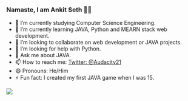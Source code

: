 ### Namaste, I am Ankit Seth 🙏🏼


- 🔭 I’m currently studying Computer Science Engineering.
- 🌱 I’m currently learning JAVA, Python and MEARN stack web development.
- 👯 I’m looking to collaborate on web development or JAVA projects.
- 🤔 I’m looking for help with Python.
- 💬 Ask me about JAVA.
- 📫 How to reach me: [Twitter: @Audacity21](https://twitter.com/Audacity21)
- 😄 Pronouns: He/Him
- ⚡ Fun fact: I created my first JAVA game when I was 15.
<img src = "https://github-readme-stats.vercel.app/api?username=Audacity21&show_icons=true&theme=radical">
